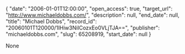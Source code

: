 {
  "date": "2006-01-01T12:00:00", 
  "open_access": true, 
  "target_url": "http://www.michaeldobbs.com/", 
  "description": null, 
  "end_date": null, 
  "title": "Michael Dobbs", 
  "record_id": "20060101T120000/1IHiw3NiICozxEo0VLjTJA==", 
  "publisher": "michaeldobbs.com", 
  "slug": 65208919, 
  "start_date": null
}

None
